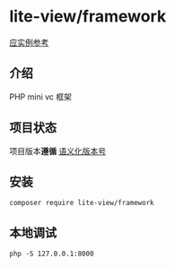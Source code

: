 # lite-view/framework
[应实例参考](https://github.com/lite-view/lite-view)

## 介绍
PHP mini vc 框架

## 项目状态
项目版本**遵循** [语义化版本号](https://semver.org/lang/zh-CN/)

## 安装
`composer require lite-view/framework`

## 本地调试
`php -S 127.0.0.1:8000`

